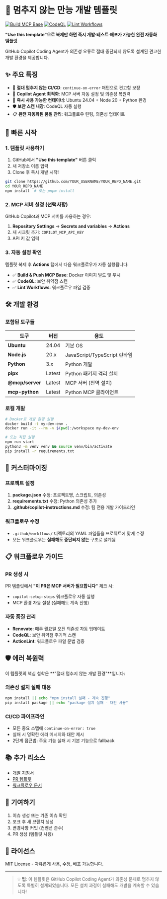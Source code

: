 # 🚀 멈추지 않는 만능 개발 템플릿

[![Build MCP Base](https://github.com/tjqjaqhd/Dev/actions/workflows/build-mcp-base.yml/badge.svg)](https://github.com/tjqjaqhd/Dev/actions/workflows/build-mcp-base.yml)
[![CodeQL](https://github.com/tjqjaqhd/Dev/actions/workflows/codeql.yml/badge.svg)](https://github.com/tjqjaqhd/Dev/actions/workflows/codeql.yml)
[![Lint Workflows](https://github.com/tjqjaqhd/Dev/actions/workflows/lint-workflows.yml/badge.svg)](https://github.com/tjqjaqhd/Dev/actions/workflows/lint-workflows.yml)

**"Use this template"으로 복제만 하면 즉시 개발·테스트·배포가 가능한 완전 자동화 템플릿**

GitHub Copilot Coding Agent가 의존성 오류로 절대 중단되지 않도록 설계된 견고한 개발 환경을 제공합니다.

## ✨ 주요 특징

- 🔄 **절대 멈추지 않는 CI/CD**: `continue-on-error` 패턴으로 견고함 보장
- 🤖 **Copilot Agent 최적화**: MCP 서버 자동 설정 및 의존성 복원력
- 🐳 **즉시 사용 가능한 컨테이너**: Ubuntu 24.04 + Node 20 + Python 환경
- 🛡️ **보안 스캔 내장**: CodeQL 자동 실행
- 📋 **완전 자동화된 품질 관리**: 워크플로우 린팅, 의존성 업데이트

## 🚀 빠른 시작

### 1. 템플릿 사용하기

1. GitHub에서 **"Use this template"** 버튼 클릭
2. 새 저장소 이름 입력
3. Clone 후 즉시 개발 시작!

```bash
git clone https://github.com/YOUR_USERNAME/YOUR_REPO_NAME.git
cd YOUR_REPO_NAME
npm install  # 또는 pnpm install
```

### 2. MCP 서버 설정 (선택사항)

GitHub Copilot과 MCP 서버를 사용하는 경우:

1. **Repository Settings** → **Secrets and variables** → **Actions**
2. 새 시크릿 추가: `COPILOT_MCP_API_KEY`
3. API 키 값 입력

### 3. 자동 설정 확인

템플릿 복제 후 **Actions** 탭에서 다음 워크플로우가 자동 실행됩니다:

- ✅ **Build & Push MCP Base**: Docker 이미지 빌드 및 푸시
- ✅ **CodeQL**: 보안 취약점 스캔  
- ✅ **Lint Workflows**: 워크플로우 파일 검증

## 🛠️ 개발 환경

### 포함된 도구들

| 도구 | 버전 | 용도 |
|------|------|------|
| **Ubuntu** | 24.04 | 기본 OS |
| **Node.js** | 20.x | JavaScript/TypeScript 런타임 |
| **Python** | 3.x | Python 개발 |
| **pipx** | Latest | Python 패키지 격리 설치 |
| **@mcp/server** | Latest | MCP 서버 (전역 설치) |
| **mcp-python** | Latest | Python MCP 클라이언트 |

### 로컬 개발

```bash
# Docker로 개발 환경 실행
docker build -t my-dev-env .
docker run -it --rm -v $(pwd):/workspace my-dev-env

# 또는 직접 실행
npm run start
python3 -m venv venv && source venv/bin/activate
pip install -r requirements.txt
```

## 🔧 커스터마이징

### 프로젝트 설정

1. **package.json** 수정: 프로젝트명, 스크립트, 의존성
2. **requirements.txt** 수정: Python 의존성 추가
3. **.github/copilot-instructions.md** 수정: 팀 전용 개발 가이드라인

### 워크플로우 수정

- `.github/workflows/` 디렉토리의 YAML 파일들을 프로젝트에 맞게 수정
- 모든 워크플로우는 **실패해도 중단되지 않는** 구조로 설계됨

## 📋 워크플로우 가이드

### PR 생성 시

PR 템플릿에서 **"이 PR은 MCP 서버가 필요합니다"** 체크 시:
- `copilot-setup-steps` 워크플로우 자동 실행
- MCP 환경 자동 설정 (실패해도 계속 진행)

### 자동 품질 관리

- **Renovate**: 매주 월요일 오전 의존성 자동 업데이트
- **CodeQL**: 보안 취약점 주기적 스캔
- **ActionLint**: 워크플로우 파일 문법 검증

## 🛡️ 에러 복원력

이 템플릿의 핵심 철학은 **"절대 멈추지 않는 개발 환경"**입니다:

### 의존성 설치 실패 대응
```bash
npm install || echo "npm install 실패 - 계속 진행"
pip install package || echo "package 설치 실패 - 대안 사용"
```

### CI/CD 파이프라인
- 모든 중요 스텝에 `continue-on-error: true`
- 실패 시 명확한 에러 메시지와 대안 제시
- 2단계 접근법: 주요 기능 실패 시 기본 기능으로 fallback

## 📚 추가 리소스

- [개발 지침서](.github/copilot-instructions.md)
- [PR 템플릿](.github/PULL_REQUEST_TEMPLATE.md)
- [워크플로우 문서](.github/workflows/)

## 🤝 기여하기

1. 이슈 생성 또는 기존 이슈 확인
2. 포크 후 새 브랜치 생성
3. 변경사항 커밋 (컨벤션 준수)
4. PR 생성 (템플릿 사용)

## 📄 라이선스

MIT License - 자유롭게 사용, 수정, 배포 가능합니다.

---

> 💡 **팁**: 이 템플릿은 GitHub Copilot Coding Agent가 의존성 문제로 멈추지 않도록 특별히 설계되었습니다. 모든 설치 과정이 실패해도 개발을 계속할 수 있습니다!